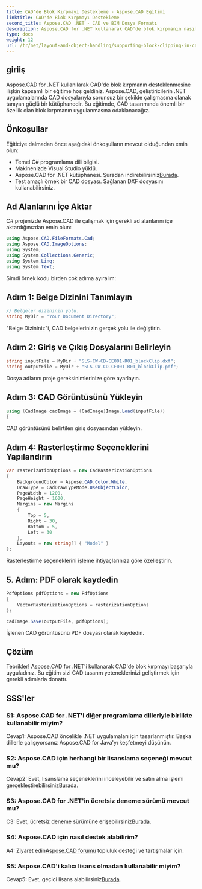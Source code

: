 ```yaml
---
title: CAD'de Blok Kırpmayı Destekleme - Aspose.CAD Eğitimi
linktitle: CAD'de Blok Kırpmayı Destekleme
second_title: Aspose.CAD .NET - CAD ve BIM Dosya Formatı
description: Aspose.CAD for .NET kullanarak CAD'de blok kırpmanın nasıl uygulanacağını öğrenin. Bu adım adım eğitimle tasarım yeteneklerinizi geliştirin.
type: docs
weight: 12
url: /tr/net/layout-and-object-handling/supporting-block-clipping-in-cad/
---
```

## giriiş

Aspose.CAD for .NET kullanılarak CAD'de blok kırpmanın desteklenmesine ilişkin kapsamlı bir eğitime hoş geldiniz. Aspose.CAD, geliştiricilerin .NET uygulamalarında CAD dosyalarıyla sorunsuz bir şekilde çalışmasına olanak tanıyan güçlü bir kütüphanedir. Bu eğitimde, CAD tasarımında önemli bir özellik olan blok kırpmanın uygulanmasına odaklanacağız.

## Önkoşullar

Eğiticiye dalmadan önce aşağıdaki önkoşulların mevcut olduğundan emin olun:

- Temel C# programlama dili bilgisi.
- Makinenizde Visual Studio yüklü.
-  Aspose.CAD for .NET kütüphanesi. Şuradan indirebilirsiniz[Burada](https://releases.aspose.com/cad/net/).
- Test amaçlı örnek bir CAD dosyası. Sağlanan DXF dosyasını kullanabilirsiniz.

## Ad Alanlarını İçe Aktar

C# projenizde Aspose.CAD ile çalışmak için gerekli ad alanlarını içe aktardığınızdan emin olun:

```csharp
using Aspose.CAD.FileFormats.Cad;
using Aspose.CAD.ImageOptions;
using System;
using System.Collections.Generic;
using System.Linq;
using System.Text;
```

Şimdi örnek kodu birden çok adıma ayıralım:

## Adım 1: Belge Dizinini Tanımlayın

```csharp
// Belgeler dizininin yolu.
string MyDir = "Your Document Directory";
```

"Belge Dizininiz"i, CAD belgelerinizin gerçek yolu ile değiştirin.

## Adım 2: Giriş ve Çıkış Dosyalarını Belirleyin

```csharp
string inputFile = MyDir + "SLS-CW-CD-CE001-R01_blockClip.dxf";
string outputFile = MyDir + "SLS-CW-CD-CE001-R01_blockClip.pdf";
```

Dosya adlarını proje gereksinimlerinize göre ayarlayın.

## Adım 3: CAD Görüntüsünü Yükleyin

```csharp
using (CadImage cadImage = (CadImage)Image.Load(inputFile))
{
```

CAD görüntüsünü belirtilen giriş dosyasından yükleyin.

## Adım 4: Rasterleştirme Seçeneklerini Yapılandırın

```csharp
var rasterizationOptions = new CadRasterizationOptions
{
    BackgroundColor = Aspose.CAD.Color.White,
    DrawType = CadDrawTypeMode.UseObjectColor,
    PageWidth = 1200,
    PageHeight = 1600,
    Margins = new Margins
    {
        Top = 5,
        Right = 30,
        Bottom = 5,
        Left = 30
    },
    Layouts = new string[] { "Model" }
};
```

Rasterleştirme seçeneklerini işleme ihtiyaçlarınıza göre özelleştirin.

## 5. Adım: PDF olarak kaydedin

```csharp
PdfOptions pdfOptions = new PdfOptions
{
    VectorRasterizationOptions = rasterizationOptions
};

cadImage.Save(outputFile, pdfOptions);
```

İşlenen CAD görüntüsünü PDF dosyası olarak kaydedin.

## Çözüm

Tebrikler! Aspose.CAD for .NET'i kullanarak CAD'de blok kırpmayı başarıyla uyguladınız. Bu eğitim sizi CAD tasarım yeteneklerinizi geliştirmek için gerekli adımlarla donattı.

## SSS'ler

### S1: Aspose.CAD for .NET'i diğer programlama dilleriyle birlikte kullanabilir miyim?

Cevap1: Aspose.CAD öncelikle .NET uygulamaları için tasarlanmıştır. Başka dillerle çalışıyorsanız Aspose.CAD for Java'yı keşfetmeyi düşünün.

### S2: Aspose.CAD için herhangi bir lisanslama seçeneği mevcut mu?

 Cevap2: Evet, lisanslama seçeneklerini inceleyebilir ve satın alma işlemi gerçekleştirebilirsiniz[Burada](https://purchase.aspose.com/buy).

### S3: Aspose.CAD for .NET'in ücretsiz deneme sürümü mevcut mu?

 C3: Evet, ücretsiz deneme sürümüne erişebilirsiniz[Burada](https://releases.aspose.com/).

### S4: Aspose.CAD için nasıl destek alabilirim?

 A4: Ziyaret edin[Aspose.CAD forumu](https://forum.aspose.com/c/cad/19) topluluk desteği ve tartışmalar için.

### S5: Aspose.CAD'i kalıcı lisans olmadan kullanabilir miyim?

 Cevap5: Evet, geçici lisans alabilirsiniz[Burada](https://purchase.aspose.com/temporary-license/).
